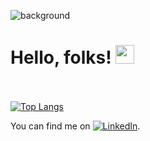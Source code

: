 ![background](https://user-images.githubusercontent.com/68390087/95216662-55d3ef00-07c0-11eb-9d55-920f280622d6.jpg)

# Hello, folks! <img src="https://raw.githubusercontent.com/Bubblezdb/Bubblezdb/master/wave.gif" width="30px">

<br></br>
[![Top Langs](https://github-readme-stats.vercel.app/api/top-langs/?username=bubblezdb)](https://github.com/bubblezdb/github-readme-stats)

<!-- Actual text -->

You can find me on [![LinkedIn][2.2]][2].

<!-- Icons -->


[2.2]: https://raw.githubusercontent.com/MartinHeinz/MartinHeinz/master/linkedin-3-16.png 

<!-- Links to your social media accounts -->


[2]: https://www.linkedin.com/in/desiblaney/

